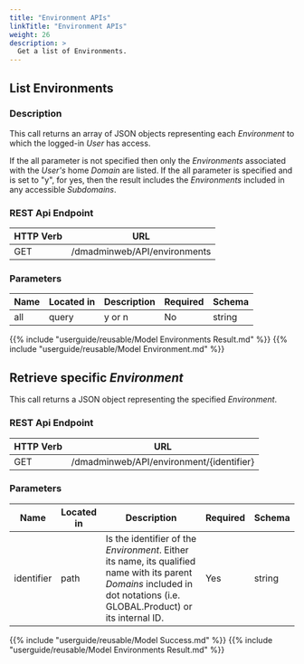 ```yaml
---
title: "Environment APIs"
linkTitle: "Environment APIs"
weight: 26
description: >
  Get a list of Environments.
---
```


## List Environments

### Description

This call returns an array of JSON objects representing each _Environment_ to
which the logged-in _User_ has access.

If the all parameter is not specified then only the _Environments_ associated with the _User's_ home _Domain_ are listed. If the all parameter is specified and is set to "y", for yes, then the result includes the _Environments_ included in any accessible _Subdomains_.

### REST Api Endpoint

| HTTP Verb | URL |
| ---- | ----------- |
| GET | /dmadminweb/API/environments |

### Parameters

| Name | Located in | Description | Required | Schema |
| ---- | ---------- | ----------- | -------- | ---- |
| all | query | y or n | No | string |

{{% include "userguide/reusable/Model Environments Result.md" %}}
{{% include "userguide/reusable/Model Environment.md" %}}

## Retrieve specific _Environment_

This call returns a JSON object representing the specified _Environment_.

### REST Api Endpoint

| HTTP Verb | URL |
| ---- | ----------- |
| GET | /dmadminweb/API/environment/{identifier}

### Parameters

| Name | Located in | Description | Required | Schema |
| ---- | ---------- | ----------- | -------- | ---- |
| identifier | path | Is the identifier of the _Environment_. Either its name, its qualified name with its parent _Domains_ included in dot notations (i.e. GLOBAL.Product) or its internal ID. | Yes | string |

{{% include "userguide/reusable/Model Success.md" %}}
{{% include "userguide/reusable/Model Environments Result.md" %}}
